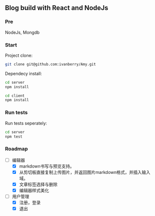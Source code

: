 ## Blog build with React and NodeJs

### Pre

NodeJs, Mongdb

### Start

Project clone:

```bash
git clone git@github.com:ivanberry/Amy.git
```

Dependecy install:

```bash
cd server
npm install

cd client
npm install
```

### Run tests

Run tests seperately:

```bash
cd server
npm test
```

### Roadmap

- [ ] 编辑器
  - [x] markdown书写与预览支持。
  - [x] 从剪切板直接复制上传图片，并返回图片markdown格式，并插入输入域。
  - [x] 文章标签选择与删除
  - [x] 编辑器样式美化

- [ ] 用户管理
  - [x] 注册，登录
  - [x] 退出